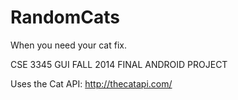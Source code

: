 RandomCats
==========

When you need your cat fix.

CSE 3345 GUI FALL 2014 
FINAL ANDROID PROJECT

Uses the Cat API:
http://thecatapi.com/
